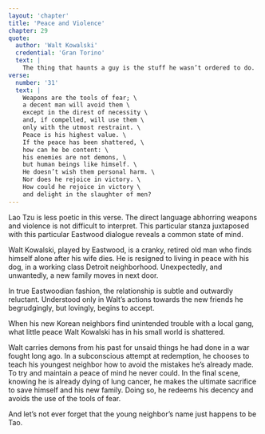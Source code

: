 ```yaml
---
layout: 'chapter'
title: 'Peace and Violence'
chapter: 29
quote:
  author: 'Walt Kowalski'
  credential: 'Gran Torino'
  text: |
    The thing that haunts a guy is the stuff he wasn’t ordered to do.
verse:
  number: '31'
  text: |
    Weapons are the tools of fear; \
    a decent man will avoid them \
    except in the direst of necessity \
    and, if compelled, will use them \
    only with the utmost restraint. \
    Peace is his highest value. \
    If the peace has been shattered, \
    how can he be content: \
    his enemies are not demons, \
    but human beings like himself. \
    He doesn’t wish them personal harm. \
    Nor does he rejoice in victory. \
    How could he rejoice in victory \
    and delight in the slaughter of men?
---
```


Lao Tzu is less poetic in this verse. The direct language abhorring weapons and violence is not difficult to interpret. This particular stanza juxtaposed with this particular Eastwood dialogue reveals a common state of mind.

Walt Kowalski, played by Eastwood, is a cranky, retired old man who finds himself alone after his wife dies. He is resigned to living in peace with his dog, in a working class Detroit neighborhood. Unexpectedly, and unwantedly, a new family moves in next door.

In true Eastwoodian fashion, the relationship is subtle and outwardly reluctant. Understood only in Walt’s actions towards the new friends he begrudgingly, but lovingly, begins to accept.

When his new Korean neighbors find unintended trouble with a local gang, what little peace Walt Kowalski has in his small world is shattered.

Walt carries demons from his past for unsaid things he had done in a war fought long ago. In a subconscious attempt at redemption, he chooses to teach his youngest neighbor how to avoid the mistakes he’s already made. To try and maintain a peace of mind he never could. In the final scene, knowing he is already dying of lung cancer, he makes the ultimate sacrifice to save himself and his new family. Doing so, he redeems his decency and avoids the use of the tools of fear.

And let’s not ever forget that the young neighbor’s name just happens to be Tao.
